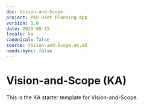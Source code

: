 ```yaml
---
doc: Vision-and-Scope
project: PKU Diet Planning App
version: 1.0
date: 2025-08-15
locale: ka
canonical: false
source: Vision-and-Scope.en.md
needs-sync: false
---
```


# Vision-and-Scope (KA)

This is the KA starter template for Vision-and-Scope.
